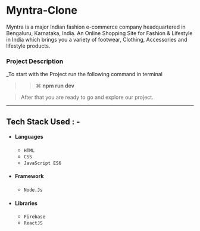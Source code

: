 # Myntra-Clone

Myntra is a major Indian fashion e-commerce company headquartered in Bengaluru, Karnataka, India. An Online Shopping Site for Fashion &amp; Lifestyle in India which brings you a variety of footwear, Clothing, Accessories and lifestyle products.

### Project Description

\_To start with the Project run the following command in terminal

> > ⌘ **npm run dev**

> After that you are ready to go and explore our project.

---

## Tech Stack Used : -

-  #### Languages
   -  `HTML`
   -  `CSS`
   -  `JavaScript ES6`
-  #### Framework
   -  `Node.Js`
-  #### Libraries
   -  `Firebase`
   -  `ReactJS`



